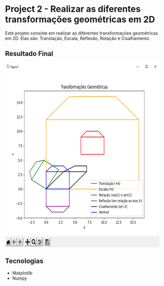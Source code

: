 # Project 2 - Realizar as diferentes transformações geométricas em 2D

Este projeto consiste em realizar as diferentes transformações geométricas em 2D. Elas são: Translação, Escala, Reflexão, Rotação e Cisalhamento.

## Resultado Final
<p align="center">
  <img src="https://github.com/lucasloch/learning_GC/blob/main/project_2/img/img.png" height="600" width="800"/>
</p>

## Tecnologias
* Matplotlib
* Numpy